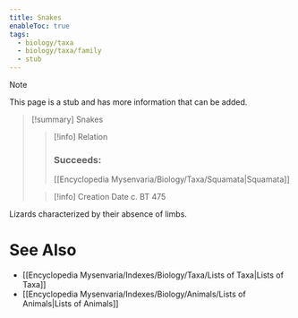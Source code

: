 ```yaml
---
title: Snakes
enableToc: true
tags:
  - biology/taxa
  - biology/taxa/family
  - stub
---
```


> [!note]
> This page is a stub and has more information that can be added.

> [!summary] Snakes
> > [!info] Relation
> > ### Succeeds:
> > [[Encyclopedia Mysenvaria/Biology/Taxa/Squamata|Squamata]]
>
> > [!info] Creation Date
> > c. BT 475

Lizards characterized by their absence of limbs.

# See Also
- [[Encyclopedia Mysenvaria/Indexes/Biology/Taxa/Lists of Taxa|Lists of Taxa]]
- [[Encyclopedia Mysenvaria/Indexes/Biology/Animals/Lists of Animals|Lists of Animals]]
